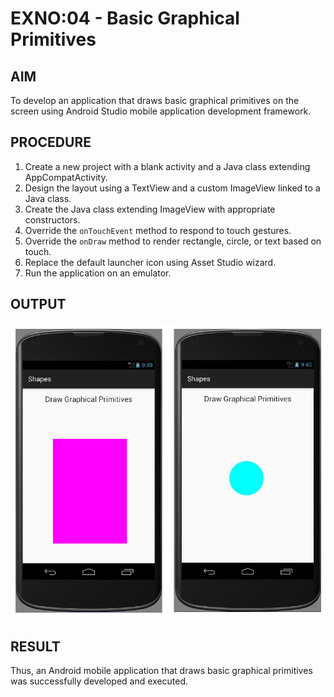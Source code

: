 # EXNO:04 - Basic Graphical Primitives

## AIM
To develop an application that draws basic graphical primitives on the screen using Android Studio mobile application development framework.

## PROCEDURE
1. Create a new project with a blank activity and a Java class extending AppCompatActivity.
2. Design the layout using a TextView and a custom ImageView linked to a Java class.
3. Create the Java class extending ImageView with appropriate constructors.
4. Override the `onTouchEvent` method to respond to touch gestures.
5. Override the `onDraw` method to render rectangle, circle, or text based on touch.
6. Replace the default launcher icon using Asset Studio wizard.
7. Run the application on an emulator.

## OUTPUT
![Output Screenshot](https://github.com/Yousuff-GIT/Mobile-Application-Development-Android-/blob/main/Exercise_4_Basic_Graphical_Primitives/output.png?raw=true)

## RESULT
Thus, an Android mobile application that draws basic graphical primitives was successfully developed and executed.
